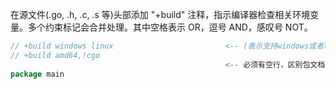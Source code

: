 在源文件(.go, .h, .c, .s 等)头部添加 "+build" 注释，指示编译器检查相关环境变量。多个约束标记会合并处理。其中空格表示 OR，逗号 AND，感叹号 NOT。
```go
// +build windows linux 						<-- (表示支持windows或者linux编译)AND(amd64和不用cgo)
// +build amd64,!cgo							
												<-- 必须有空行，区别包文档
package main
```